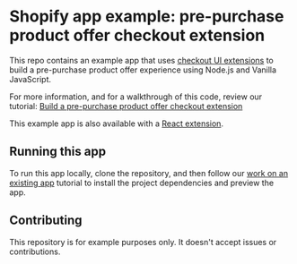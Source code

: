 # Shopify app example: pre-purchase product offer checkout extension

This repo contains an example app that uses [checkout UI extensions](https://shopify.dev/docs/api/checkout-ui-extensions) to build a pre-purchase product offer experience using Node.js and Vanilla JavaScript.

For more information, and for a walkthrough of this code, review our tutorial: [Build a pre-purchase product offer checkout extension](https://shopify.dev/docs/apps/checkout/product-offers/pre-purchase/build)

This example app is also available with a [React extension](https://github.com/Shopify/example-checkout--product-offer-pre-purchase--react).

## Running this app

To run this app locally, clone the repository, and then follow our [work on an existing app](https://shopify.dev/docs/apps/getting-started/existing) tutorial to install the project dependencies and preview the app.

## Contributing

This repository is for example purposes only. It doesn't accept issues or contributions.